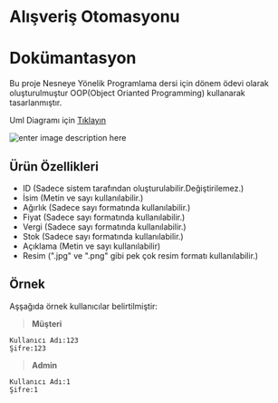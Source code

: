 
# Alışveriş Otomasyonu


Dokümantasyon
====

Bu proje Nesneye Yönelik Programlama dersi için dönem ödevi olarak oluşturulmuştur OOP(Object Orianted Programming) kullanarak tasarlanmıştır.

Uml Diagramı için [Tıklayın](https://drive.google.com/open?id=1G98I9LLKH1wXDCqx0D3Yb9qloT_HoEFOjDGnSms8Sgw)

![enter image description here](https://i.ibb.co/x1sM12f/Screenshot-73.png)

Ürün Özellikleri
-----

 - ID (Sadece sistem tarafından oluşturulabilir.Değiştirilemez.)
 - İsim (Metin ve sayı kullanılabilir.)
 - Ağırlık (Sadece sayı formatında kullanılabilir.)
 - Fiyat (Sadece sayı formatında kullanılabilir.)
 - Vergi (Sadece sayı formatında kullanılabilir.)
 - Stok (Sadece sayı formatında kullanılabilir.)
 - Açıklama (Metin ve sayı kullanılabilir)
 - Resim (".jpg" ve ".png" gibi pek çok resim formatı kullanılabilir.)

Örnek
-------

Aşşağıda örnek kullanıcılar belirtilmiştir:

> **Müşteri**

    Kullanıcı Adı:123
    Şifre:123
    

> **Admin**

    Kullanıcı Adı:1
    Şifre:1
